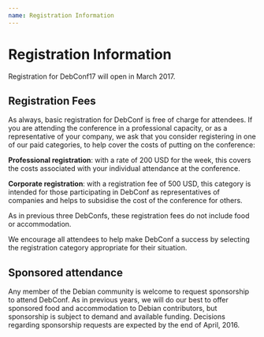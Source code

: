 ```yaml
---
name: Registration Information
---
```


Registration Information
========================

Registration for DebConf17 will open in March 2017.

Registration Fees
-----------------

As always, basic registration for DebConf is free of charge for attendees. If you are attending the conference in a professional capacity, or as a representative of your company, we ask that you consider registering in one of our paid categories, to help cover the costs of putting on the conference:

**Professional registration**: with a rate of 200 USD for the week, this covers the costs associated with your individual attendance at the conference.

**Corporate registration**: with a registration fee of 500 USD, this category is intended for those participating in DebConf as representatives of companies and helps to subsidise the cost of the conference for others.

As in previous three DebConfs, these registration fees do not include food or accommodation.

We encourage all attendees to help make DebConf a success by selecting the registration category appropriate for their situation.

Sponsored attendance
--------------------

Any member of the Debian community is welcome to request sponsorship to attend DebConf. As in previous years, we will do our best to offer sponsored food and accommodation to Debian contributors, but sponsorship is subject to demand and available funding. Decisions regarding sponsorship requests are expected by the end of April, 2016.
